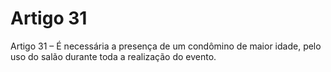 # Artigo 31

Artigo 31 – É necessária a presença de um condômino de maior idade, pelo uso
do salão durante toda a realização do evento.
